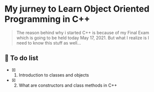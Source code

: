 # My jurney to Learn Object Oriented Programming in C++

> The reason behind why i started C++ is because of my Final Exam which is going to be held today May 17, 2021. But what I realize is I need to know this stuff as well...

## 📄 To do list

- [x] 1. Introduction to classes and objects
- [x] 2. What are constructors and class methods in C++
